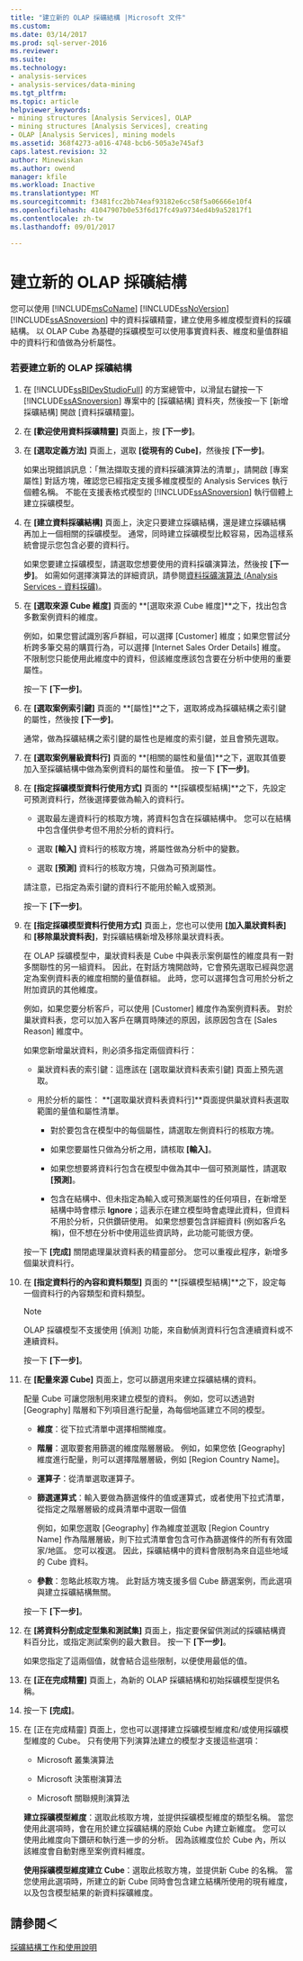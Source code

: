 ```yaml
---
title: "建立新的 OLAP 採礦結構 |Microsoft 文件"
ms.custom: 
ms.date: 03/14/2017
ms.prod: sql-server-2016
ms.reviewer: 
ms.suite: 
ms.technology:
- analysis-services
- analysis-services/data-mining
ms.tgt_pltfrm: 
ms.topic: article
helpviewer_keywords:
- mining structures [Analysis Services], OLAP
- mining structures [Analysis Services], creating
- OLAP [Analysis Services], mining models
ms.assetid: 368f4273-a016-4748-bcb6-505a3e745af3
caps.latest.revision: 32
author: Minewiskan
ms.author: owend
manager: kfile
ms.workload: Inactive
ms.translationtype: MT
ms.sourcegitcommit: f3481fcc2bb74eaf93182e6cc58f5a06666e10f4
ms.openlocfilehash: 41047907b0e53f6d17fc49a9734ed4b9a52817f1
ms.contentlocale: zh-tw
ms.lasthandoff: 09/01/2017

---
```

# <a name="create-a-new-olap-mining-structure"></a>建立新的 OLAP 採礦結構
  您可以使用 [!INCLUDE[msCoName](../../includes/msconame-md.md)] [!INCLUDE[ssNoVersion](../../includes/ssnoversion-md.md)] [!INCLUDE[ssASnoversion](../../includes/ssasnoversion-md.md)] 中的資料採礦精靈，建立使用多維度模型資料的採礦結構。 以 OLAP Cube 為基礎的採礦模型可以使用事實資料表、維度和量值群組中的資料行和值做為分析屬性。  
  
### <a name="to-create-a-new-olap-mining-structure"></a>若要建立新的 OLAP 採礦結構  
  
1.  在 [!INCLUDE[ssBIDevStudioFull](../../includes/ssbidevstudiofull-md.md)] 的方案總管中，以滑鼠右鍵按一下 [!INCLUDE[ssASnoversion](../../includes/ssasnoversion-md.md)] 專案中的 [採礦結構] 資料夾，然後按一下 [新增採礦結構] 開啟 [資料採礦精靈]。  
  
2.  在 **[歡迎使用資料採礦精靈]** 頁面上，按 **[下一步]**。  
  
3.  在 **[選取定義方法]** 頁面上，選取 **[從現有的 Cube]**，然後按 **[下一步]**。  
  
     如果出現錯誤訊息：「無法擷取支援的資料採礦演算法的清單」，請開啟 [專案屬性] 對話方塊，確認您已經指定支援多維度模型的 Analysis Services 執行個體名稱。 不能在支援表格式模型的 [!INCLUDE[ssASnoversion](../../includes/ssasnoversion-md.md)] 執行個體上建立採礦模型。  
  
4.  在 **[建立資料採礦結構]** 頁面上，決定只要建立採礦結構，還是建立採礦結構再加上一個相關的採礦模型。 通常，同時建立採礦模型比較容易，因為這樣系統會提示您包含必要的資料行。  
  
     如果您要建立採礦模型，請選取您想要使用的資料採礦演算法，然後按 **[下一步]**。 如需如何選擇演算法的詳細資訊，請參閱[資料採礦演算法 &#40;Analysis Services - 資料採礦&#41;](../../analysis-services/data-mining/data-mining-algorithms-analysis-services-data-mining.md)。  
  
5.  在 **[選取來源 Cube 維度]** 頁面的 **[選取來源 Cube 維度]**之下，找出包含多數案例資料的維度。  
  
     例如，如果您嘗試識別客戶群組，可以選擇 [Customer] 維度；如果您嘗試分析跨多筆交易的購買行為，可以選擇 [Internet Sales Order Details] 維度。 不限制您只能使用此維度中的資料，但該維度應該包含要在分析中使用的重要屬性。  
  
     按一下 **[下一步]**。  
  
6.  在 **[選取案例索引鍵]** 頁面的 **[屬性]**之下，選取將成為採礦結構之索引鍵的屬性，然後按 **[下一步]**。  
  
     通常，做為採礦結構之索引鍵的屬性也是維度的索引鍵，並且會預先選取。  
  
7.  在 **[選取案例層級資料行]** 頁面的 **[相關的屬性和量值]**之下，選取其值要加入至採礦結構中做為案例資料的屬性和量值。 按一下 **[下一步]**。  
  
8.  在 **[指定採礦模型資料行使用方式]** 頁面的 **[採礦模型結構]**之下，先設定可預測資料行，然後選擇要做為輸入的資料行。  
  
    -   選取最左邊資料行的核取方塊，將資料包含在採礦結構中。 您可以在結構中包含僅供參考但不用於分析的資料行。  
  
    -   選取 **[輸入]** 資料行的核取方塊，將屬性做為分析中的變數。  
  
    -   選取 **[預測]** 資料行的核取方塊，只做為可預測屬性。  
  
     請注意，已指定為索引鍵的資料行不能用於輸入或預測。  
  
     按一下 **[下一步]**。  
  
9. 在 **[指定採礦模型資料行使用方式]** 頁面上，您也可以使用 **[加入巢狀資料表]** 和 **[移除巢狀資料表]**，對採礦結構新增及移除巢狀資料表。  
  
     在 OLAP 採礦模型中，巢狀資料表是 Cube 中與表示案例屬性的維度具有一對多關聯性的另一組資料。 因此，在對話方塊開啟時，它會預先選取已經與您選定為案例資料表的維度相關的量值群組。 此時，您可以選擇包含可用於分析之附加資訊的其他維度。  
  
     例如，如果您要分析客戶，可以使用 [Customer] 維度作為案例資料表。 對於巢狀資料表，您可以加入客戶在購買時陳述的原因，該原因包含在 [Sales Reason] 維度中。  
  
     如果您新增巢狀資料，則必須多指定兩個資料行：  
  
    -   巢狀資料表的索引鍵：這應該在 [選取巢狀資料表索引鍵] 頁面上預先選取。  
  
    -   用於分析的屬性： **[選取巢狀資料表資料行]**頁面提供巢狀資料表選取範圍的量值和屬性清單。  
  
        -   對於要包含在模型中的每個屬性，請選取左側資料行的核取方塊。  
  
        -   如果您要屬性只做為分析之用，請核取 **[輸入]**。  
  
        -   如果您想要將資料行包含在模型中做為其中一個可預測屬性，請選取 **[預測]**。  
  
        -   包含在結構中、但未指定為輸入或可預測屬性的任何項目，在新增至結構中時會標示 **Ignore**；這表示在建立模型時會處理此資料，但資料不用於分析，只供鑽研使用。 如果您想要包含詳細資料 (例如客戶名稱)，但不想在分析中使用這些資訊時，此功能可能很方便。  
  
     按一下 **[完成]** 關閉處理巢狀資料表的精靈部分。 您可以重複此程序，新增多個巢狀資料行。  
  
10. 在 **[指定資料行的內容和資料類型]** 頁面的 **[採礦模型結構]**之下，設定每一個資料行的內容類型和資料類型。  
  
    > [!NOTE]  
    >  OLAP 採礦模型不支援使用 [偵測] 功能，來自動偵測資料行包含連續資料或不連續資料。  
  
     按一下 **[下一步]**。  
  
11. 在 **[配量來源 Cube]** 頁面上，您可以篩選用來建立採礦結構的資料。  
  
     配量 Cube 可讓您限制用來建立模型的資料。 例如，您可以透過對 [Geography] 階層和下列項目進行配量，為每個地區建立不同的模型。  
  
    -   **維度**：從下拉式清單中選擇相關維度。  
  
    -   **階層**：選取要套用篩選的維度階層層級。 例如，如果您依 [Geography] 維度進行配量，則可以選擇階層層級，例如 [Region Country Name]。  
  
    -   **運算子**：從清單選取運算子。  
  
    -   **篩選運算式**：輸入要做為篩選條件的值或運算式，或者使用下拉式清單，從指定之階層層級的成員清單中選取一個值  
  
         例如，如果您選取 [Geography] 作為維度並選取 [Region Country Name] 作為階層層級，則下拉式清單會包含可作為篩選條件的所有有效國家/地區。 您可以複選。 因此，採礦結構中的資料會限制為來自這些地域的 Cube 資料。  
  
    -   **參數**：忽略此核取方塊。 此對話方塊支援多個 Cube 篩選案例，而此選項與建立採礦結構無關。  
  
     按一下 **[下一步]**。  
  
12. 在 **[將資料分割成定型集和測試集]** 頁面上，指定要保留供測試的採礦結構資料百分比，或指定測試案例的最大數目。 按一下 **[下一步]**。  
  
     如果您指定了這兩個值，就會結合這些限制，以便使用最低的值。  
  
13. 在 **[正在完成精靈]** 頁面上，為新的 OLAP 採礦結構和初始採礦模型提供名稱。  
  
14. 按一下 **[完成]**。  
  
15. 在 [正在完成精靈] 頁面上，您也可以選擇建立採礦模型維度和/或使用採礦模型維度的 Cube。 只有使用下列演算法建立的模型才支援這些選項：  
  
    -   Microsoft 叢集演算法  
  
    -   Microsoft 決策樹演算法  
  
    -   Microsoft 關聯規則演算法  
  
     **建立採礦模型維度**：選取此核取方塊，並提供採礦模型維度的類型名稱。 當您使用此選項時，會在用於建立採礦結構的原始 Cube 內建立新維度。 您可以使用此維度向下鑽研和執行進一步的分析。 因為該維度位於 Cube 內，所以該維度會自動對應至案例資料維度。  
  
     **使用採礦模型維度建立 Cube**：選取此核取方塊，並提供新 Cube 的名稱。 當您使用此選項時，所建立的新 Cube 同時會包含建立結構所使用的現有維度，以及包含模型結果的新資料採礦維度。  
  
## <a name="see-also"></a>請參閱＜  
 [採礦結構工作和使用說明](../../analysis-services/data-mining/mining-structure-tasks-and-how-tos.md)  
  
  

